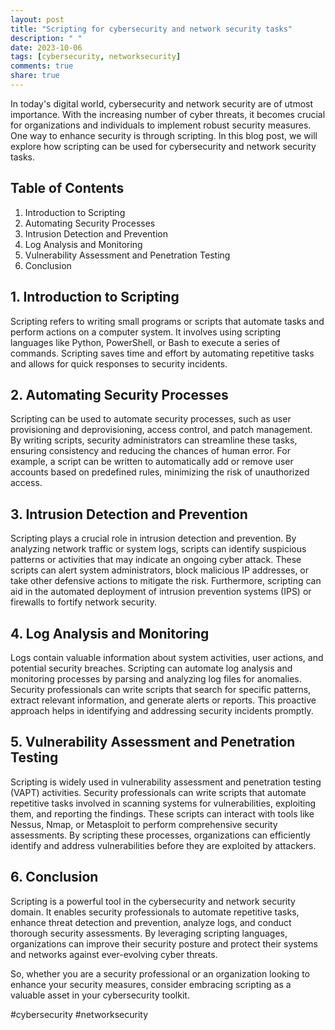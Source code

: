 ```yaml
---
layout: post
title: "Scripting for cybersecurity and network security tasks"
description: " "
date: 2023-10-06
tags: [cybersecurity, networksecurity]
comments: true
share: true
---
```


In today's digital world, cybersecurity and network security are of utmost importance. With the increasing number of cyber threats, it becomes crucial for organizations and individuals to implement robust security measures. One way to enhance security is through scripting. In this blog post, we will explore how scripting can be used for cybersecurity and network security tasks.

## Table of Contents
1. Introduction to Scripting
2. Automating Security Processes
3. Intrusion Detection and Prevention
4. Log Analysis and Monitoring
5. Vulnerability Assessment and Penetration Testing
6. Conclusion

## 1. Introduction to Scripting

Scripting refers to writing small programs or scripts that automate tasks and perform actions on a computer system. It involves using scripting languages like Python, PowerShell, or Bash to execute a series of commands. Scripting saves time and effort by automating repetitive tasks and allows for quick responses to security incidents.

## 2. Automating Security Processes

Scripting can be used to automate security processes, such as user provisioning and deprovisioning, access control, and patch management. By writing scripts, security administrators can streamline these tasks, ensuring consistency and reducing the chances of human error. For example, a script can be written to automatically add or remove user accounts based on predefined rules, minimizing the risk of unauthorized access.

## 3. Intrusion Detection and Prevention

Scripting plays a crucial role in intrusion detection and prevention. By analyzing network traffic or system logs, scripts can identify suspicious patterns or activities that may indicate an ongoing cyber attack. These scripts can alert system administrators, block malicious IP addresses, or take other defensive actions to mitigate the risk. Furthermore, scripting can aid in the automated deployment of intrusion prevention systems (IPS) or firewalls to fortify network security.

## 4. Log Analysis and Monitoring

Logs contain valuable information about system activities, user actions, and potential security breaches. Scripting can automate log analysis and monitoring processes by parsing and analyzing log files for anomalies. Security professionals can write scripts that search for specific patterns, extract relevant information, and generate alerts or reports. This proactive approach helps in identifying and addressing security incidents promptly.

## 5. Vulnerability Assessment and Penetration Testing

Scripting is widely used in vulnerability assessment and penetration testing (VAPT) activities. Security professionals can write scripts that automate repetitive tasks involved in scanning systems for vulnerabilities, exploiting them, and reporting the findings. These scripts can interact with tools like Nessus, Nmap, or Metasploit to perform comprehensive security assessments. By scripting these processes, organizations can efficiently identify and address vulnerabilities before they are exploited by attackers.

## 6. Conclusion

Scripting is a powerful tool in the cybersecurity and network security domain. It enables security professionals to automate repetitive tasks, enhance threat detection and prevention, analyze logs, and conduct thorough security assessments. By leveraging scripting languages, organizations can improve their security posture and protect their systems and networks against ever-evolving cyber threats.

So, whether you are a security professional or an organization looking to enhance your security measures, consider embracing scripting as a valuable asset in your cybersecurity toolkit.

\#cybersecurity #networksecurity